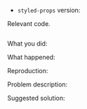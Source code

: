 <!--
Thanks for your interest in the project. I appreciate bugs filed and PRs submitted!
Please make sure that you are familiar with and follow the Code of Conduct for
this project (found in the CODE_OF_CONDUCT.md file).

Please fill out this template with all the relevant information so we can
understand what's going on and fix the issue.

I'll probably ask you to submit the fix (after giving some direction). If you've
never done that before, that's great! Check this free short video tutorial to
learn how: http://kcd.im/pull-request
-->

- `styled-props` version:

Relevant code.

```javascript

```


What you did:



What happened:

<!-- 
Please provide the full error message/screenshots/anything
 
If possible, please fork this sandbox and add a repoduction of your issue.
https://codesandbox.io/s/n5X21gBYR
-->

Reproduction:


<!--
Does it seem like the issue is only happening to you?

If this is the case, your best hope of a solution will be to
create a github repo that we can download and tinker with. 
-->
Problem description:



Suggested solution:
